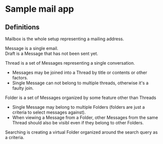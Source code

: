 # Sample mail app


## Definitions

Mailbox is the whole setup representing a mailing address.

Message is a single email.  
Draft is a Message that has not been sent yet.


Thread is a set of Messages representing a single conversation.  
  * Messages may be joined into a Thread by title or contents or other factors.  
  * Single Message can not belong to multiple threads, otherwise it's a faulty join.  


Folder is a set of Messages organized by some feature other than Threads
  * Single Message may belong to multiple Folders (folders are just a criteria to select messages against).
  * When viewing a Message from a Folder,
      other Messages from the same Thread should also be visibl
      even if they belong to other Folders.


Searching is creating a virtual Folder organized around the search query as a criteria.
